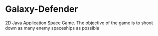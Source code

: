 # Galaxy-Defender
2D Java Application Space Game. The objective of the game is to shoot down as many enemy spaceships as possible

